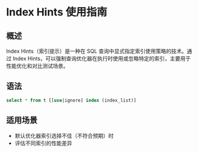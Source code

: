 # Index Hints 使用指南

## 概述
Index Hints（索引提示）是一种在 SQL 查询中显式指定索引使用策略的技术。通过 Index Hints，可以强制查询优化器在执行时使用或忽略特定的索引，主要用于性能优化和对比测试场景。


## 语法

```sql
select * from t [[use|ignore] index (index_list)]
```

## 适用场景
- 默认优化器索引选择不佳（不符合预期）时
- 评估不同索引的性能差异
